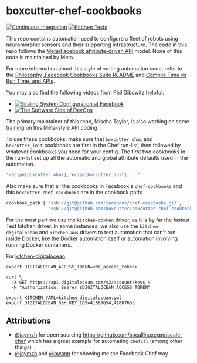 boxcutter-chef-cookbooks
========================

[![Continuous Integration](https://github.com/boxcutter/boxcutter-chef-cookbooks/actions/workflows/ci.yml/badge.svg)](https://github.com/boxcutter/boxcutter-chef-cookbooks/actions/workflows/ci.yml) [![Kitchen Tests](https://github.com/boxcutter/boxcutter-chef-cookbooks/actions/workflows/kitchen.yml/badge.svg)](https://github.com/boxcutter/boxcutter-chef-cookbooks/actions/workflows/kitchen.yml)

This repo contains automation used to configure a fleet of robots using
neuromorphic sensors and their supporting infrastructure. The code in this
repo follows the [Meta/Facebook attribute-driven API](https://github.com/facebook/chef-cookbooks)
model. None of this code is maintained by Meta.

For more information about this style of writing automation
code, refer to the [Philosophy](https://github.com/facebook/chef-utils/blob/main/Philosophy.md)
,[Facebook Cookbooks Suite README](https://github.com/facebook/chef-cookbooks/blob/main/README.md)
and [Compile Time vs Run Time, and APIs](https://github.com/facebook/chef-utils/blob/main/Compile-Time-Run-Time.md).

You may also find the following videos from Phil Dibowitz helpful:
- [![Scaling System Configuration at Facebook](https://img.youtube.com/vi/-YtZiVxEiJ8/0.jpg)](https://www.youtube.com/watch?v=-YtZiVxEiJ8)
- [![The Software Side of DevOps](https://img.youtube.com/vi/-ry51Llzil1I/0.jpg)](https://www.youtube.com/watch?v=-ry51Llzil1I)

The primary maintainer of this repo, Mischa Taylor, is also working on some
[training](https://taylorific.github.io/chef-training) on this Meta-style API
coding:

To use these cookbooks, make sure that `boxcutter_ohai` and `boxcutter_init`
cookbooks are first in the Chef run-list, then followed by whatever
cookbooks you need for your config. The first two cookbooks in the run-list
set up all the automatic and global attribute defaults used in the
automation.

```ruby
"recipe[boxcutter_ohai],recipe[boxcutter_init],..."
```

 Also make sure that all the cookbooks in Facebook's `chef-cookbooks`
and this `boxcutter-chef-cookbooks` are in the cookbook path:

```ruby
cookbook_path [ 'ssh://git@github.com:facebook/chef-cookbooks.git',
                'ssh://git@github.com:boxcutter/boxcutter-chef-cookbooks.git' ]
```

For the most part we use the `kitchen-dokken` driver, as it is by far the
fastest Test kitchen driver. In some instances, we also use the
`kitchen-digitalocean` and `kitchen-aws` drivers to test automation that
can't run inside Docker, like the Docker automation itself or automation
involving running Docker containers.

For [kitchen-digitalocean](https://kitchen.ci/docs/drivers/digitalocean/):

```aiignore
export DIGITALOCEAN_ACCESS_TOKEN=<do_access_token>

curl \
  -X GET https://api.digitalocean.com/v2/account/keys \
  -H "Authorization: Bearer $DIGITALOCEAN_ACCESS_TOKEN"

export KITCHEN_YAML=kitchen_digitalocean.yml
export DIGITALOCEAN_SSH_KEY_IDS=41887654,41887653
```

Attributions
------------
- [@jaymzh](https://github.com/jaymzh) for open sourcing https://github.com/socallinuxexpo/scale-chef
  which has a great example for automating `chefctl` (among other things)
- [@jaymzh](https://www.phildev.net/) and
  [@bwann](https://binaryfury.wann.net/) for showing me the Facebook Chef way
